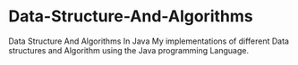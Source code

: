 # Data-Structure-And-Algorithms
Data Structure And Algorithms In Java
My implementations of different Data structures and Algorithm using the Java programming Language.
